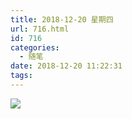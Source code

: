 ```yaml
---
title: 2018-12-20 星期四
url: 716.html
id: 716
categories:
  - 随笔
date: 2018-12-20 11:22:31
tags:
---
```


![](http://www.binkatherine.com/images/2019/02/image.png)